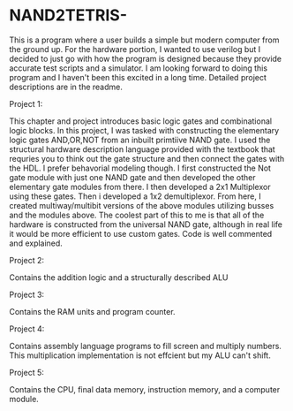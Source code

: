 # NAND2TETRIS-
This is a program where a user  builds a simple but modern computer from the ground up. For the hardware portion, I wanted to use verilog but I decided to just go with how the program is designed because they provide accurate test scripts and a simulator. I am looking forward to doing this program and I haven't been this excited in a long time. Detailed project descriptions are in the readme.


Project 1: 

This chapter and project introduces basic logic gates and combinational logic blocks. In this project, I was tasked with constructing the   elementary logic gates AND,OR,NOT from an inbuilt primtiive NAND gate. I used the structural hardware description language provided with the textbook that requries you to think out the gate structure and then connect the gates with the HDL. I prefer behavorial modeling though. I first constructed the Not gate module with just one NAND gate and then developed the other elementary gate modules from there. I then developed a 2x1 Multiplexor using these gates. Then i developed a 1x2 demultiplexor. From here, I created multiway/multibit versions of the above modules utilizing busses and the modules above. The coolest part of this to me is that all of the hardware is constructed from the universal NAND gate, although in real life it would be more efficient to use custom gates. Code is well commented and explained.



Project 2: 

Contains the addition logic and a structurally described ALU 

Project 3: 

Contains the RAM units and program counter. 

Project 4: 

Contains assembly language programs to fill screen and multiply numbers. This multiplication implementation is not effcient but my ALU can't shift. 

Project 5: 

Contains the CPU, final data memory, instruction memory, and a computer module.
